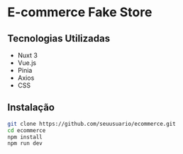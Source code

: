 # E-commerce Fake Store

## Tecnologias Utilizadas

- Nuxt 3
- Vue.js
- Pinia
- Axios
- CSS

## Instalação

```bash
git clone https://github.com/seuusuario/ecommerce.git
cd ecommerce
npm install
npm run dev
